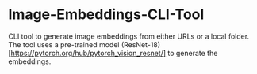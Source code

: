 # Image-Embeddings-CLI-Tool

CLI tool to generate image embeddings from either URLs or a local folder. The tool uses a pre-trained model (ResNet-18)[https://pytorch.org/hub/pytorch_vision_resnet/] to generate the embeddings. 